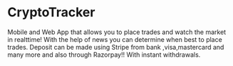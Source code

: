 # CryptoTracker
Mobile and Web App that allows you to place trades and watch the market in realttime! With the help of news you can determine when best to place trades. Deposit can be made using Stripe from bank ,visa,mastercard and many more and also through Razorpay!! With instant withdrawals.
